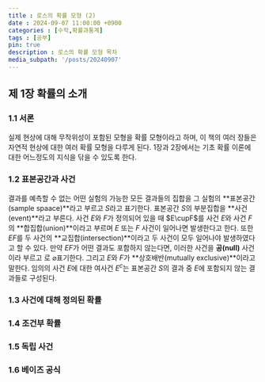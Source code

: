 ```yaml
---
title : 로스의 확률 모형 (2)
date : 2024-09-07 11:00:00 +0900
categories : [수학,확률과통계]
tags : [공부]
pin: true
description : 로스의 확률 모형 목차
media_subpath: '/posts/20240907'
---
```


## 제 1장 확률의 소개

### 1.1 서론
실제 현상에 대해 무작위성이 포함된 모형을 확률 모형이라고 하며, 이 책의 여러 장들은 자연적 현상에 대한 여러 확률 모형을 다루게 된다.
1장과 2장에서는 기초 확률 이론에 대한 어느정도의 지식을 닦을 수 있도록 한다.

### 1.2 표본공간과 사건
결과를 예측할 수 없는 어떤 실험의 가능한 모든 결과들의 집합을 그 실험의 **표본공간(sample spaace)**라고 부르고 $S$라고 표기한다.
표본공간 $S$의 부분집합을 **사건(event)**라고 부른다.
사건 $E$와 $F$가 정의되어 있을 때 $E\cupF$를 사건 $E$와 사건 $F$의 **합집합(union)**이라고 부르며 $E$ 또는 $F$ 사건이 일어나면 발생한다고 한다.
또한 $EF$를 두 사건의 **교집합(intersection)**이라고 두 사건이 모두 일어나야 발생하였다고 할 수 있다.
만약 $EF$가 어떤 결과도 포함하지 않는다면, 이러한 사건을 **공(null)** 사건이라 부르고 로 $\varnothing$표기한다.
그리고 $E$와 $F$가 **상호배반(mutually exclusive)**이라고 말한다.
임의의 사건 $E$에 대한 여사건 $E^c$는 표본공간 $S$의 결과 중 $E$에 포함되지 않는 결과들로 구성된다.

### 1.3 사건에 대해 정의된 확률

### 1.4 조건부 확률

### 1.5 독립 사건

### 1.6 베이즈 공식
